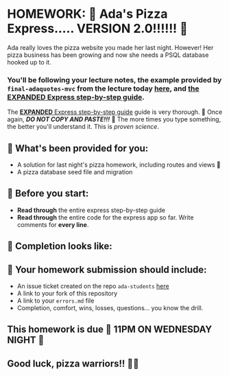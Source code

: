 # HOMEWORK: 🍕 Ada's Pizza Express..... VERSION 2.0!!!!!! 🍕

Ada really loves the pizza website you made her last night. However! Her pizza business has been growing and now she needs a PSQL database hooked up to it. 

### You'll be following your lecture notes, the example provided by `final-adaquotes-mvc` from the lecture today [here](https://git.generalassemb.ly/nyc-wdi-ada/LECTURE_U02_D09_ExpressMVC/tree/master/final-adaquotes-mvc), and [the **EXPANDED** Express step-by-step guide](https://git.generalassemb.ly/nyc-wdi-ada/ada-students/wiki/Express-Step-By-Step).

The [**EXPANDED** Express step-by-step guide](https://git.generalassemb.ly/nyc-wdi-ada/ada-students/wiki/Express-Step-By-Step) guide is very thorough. 🚨 Once again, ***DO NOT COPY AND PASTE!!!*** 🚨 The more times you type something, the better you'll understand it. This is _proven science_.

## 🍕 What's been provided for you:

- A solution for last night's pizza homework, including routes and views 🙌
- A pizza database seed file and migration

## 🍕 Before you start:

- **Read through** the entire express step-by-step guide
- **Read through** the entire code for the express app so far. Write comments for **every line**.

## 🚀 Completion looks like:



## 🚀 Your homework submission should include:

- An issue ticket created on the repo `ada-students` [here](https://git.generalassemb.ly/nyc-wdi-ada/ada-students/issues/new)
- A link to your fork of this repository
- A link to your `errors.md` file
- Completion, comfort, wins, losses, questions... you know the drill.

## This homework is due 🚨 11PM ON WEDNESDAY NIGHT 🚨

## Good luck, pizza warriors!! 💪💪
